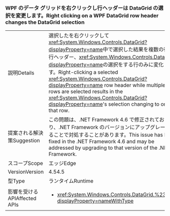 ### <a name="right-clicking-on-a-wpf-datagrid-row-header-changes-the-datagrid-selection"></a><span data-ttu-id="b36d2-101">WPF のデータ グリッドを右クリックし行ヘッダーは DataGrid の選択を変更します。</span><span class="sxs-lookup"><span data-stu-id="b36d2-101">Right clicking on a WPF DataGrid row header changes the DataGrid selection</span></span>

|   |   |
|---|---|
|<span data-ttu-id="b36d2-102">説明</span><span class="sxs-lookup"><span data-stu-id="b36d2-102">Details</span></span>|<span data-ttu-id="b36d2-103">選択したを右クリックして<xref:System.Windows.Controls.DataGrid?displayProperty=name>中で選択した結果を複数の行の行ヘッダー、<xref:System.Windows.Controls.DataGrid?displayProperty=name>の選択をする行のみに変化します。</span><span class="sxs-lookup"><span data-stu-id="b36d2-103">Right-clicking a selected <xref:System.Windows.Controls.DataGrid?displayProperty=name> row header while multiple rows are selected results in the <xref:System.Windows.Controls.DataGrid?displayProperty=name>'s selection changing to only that row.</span></span>|
|<span data-ttu-id="b36d2-104">提案される解決策</span><span class="sxs-lookup"><span data-stu-id="b36d2-104">Suggestion</span></span>|<span data-ttu-id="b36d2-105">この問題は、.NET Framework 4.6 で修正されており、.NET Framework のバージョンにアップグレードすることで対処することがあります。</span><span class="sxs-lookup"><span data-stu-id="b36d2-105">This issue has been fixed in the .NET Framework 4.6 and may be addressed by upgrading to that version of the .NET Framework.</span></span>|
|<span data-ttu-id="b36d2-106">スコープ</span><span class="sxs-lookup"><span data-stu-id="b36d2-106">Scope</span></span>|<span data-ttu-id="b36d2-107">エッジ</span><span class="sxs-lookup"><span data-stu-id="b36d2-107">Edge</span></span>|
|<span data-ttu-id="b36d2-108">Version</span><span class="sxs-lookup"><span data-stu-id="b36d2-108">Version</span></span>|<span data-ttu-id="b36d2-109">4.5</span><span class="sxs-lookup"><span data-stu-id="b36d2-109">4.5</span></span>|
|<span data-ttu-id="b36d2-110">型</span><span class="sxs-lookup"><span data-stu-id="b36d2-110">Type</span></span>|<span data-ttu-id="b36d2-111">ランタイム</span><span class="sxs-lookup"><span data-stu-id="b36d2-111">Runtime</span></span>|
|<span data-ttu-id="b36d2-112">影響を受ける API</span><span class="sxs-lookup"><span data-stu-id="b36d2-112">Affected APIs</span></span>|<ul><li><xref:System.Windows.Controls.DataGrid.%23ctor?displayProperty=nameWithType></li></ul>|

